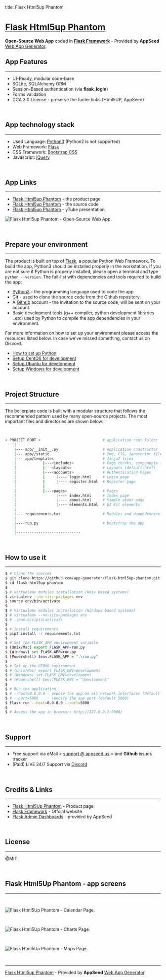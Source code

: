 title: Flask Html5up Phantom

# [Flask Html5up Phantom](https://appseed.us/apps/flask-apps/flask-html5up-phantom)

**Open-Source Web App** coded in **[Flask Framework](https://palletsprojects.com/p/flask/)** - Provided by **AppSeed** [Web App Generator](https://appseed.us/app-generator).

## App Features
---

- UI-Ready, modular code-base
- SQLite, SQLAlchemy ORM
- Session-Based authentication (via **flask_login**)
- Forms validation
- CCA 3.0 License - preserve the footer links (Html5UP, AppSeed)

<br />

## App technology stack
---

- Used Language: [Python3](https://www.python.org/) (Python2 is not supported)
- Web Framework: [Flask](https://www.palletsprojects.com/p/flask/)
- CSS Framework: [Bootstrap CSS](https://getbootstrap.com/)
- Javascript: [jQuery](https://jquery.com/)

<br />

## App Links
---

- [Flask Html5up Phantom](https://appseed.us/apps/flask-apps/flask-html5up-phantom) - the product page
- [Flask Html5up Phantom](https://github.com/app-generator/flask-html5up-phantom) - the source code
- [Flask Html5up Phantom](https://www.youtube.com/watch?v=P12xL7ExQZQ) - yTube presentation

![Flask Html5up Phantom - Open-Source Web App.](https://raw.githubusercontent.com/app-generator/static/master/products/flask-boilerplate-flaskplay-screen.png)

<br />

## Prepare your environment
---

The product is built on top of [Flask](https://palletsprojects.com/p/flask/), a popular Python Web Framework. To build the app, Python3 should be installed properly in the workstation. If you are not sure if Python is properly installed, please open a terminal and type `python --version`. The full-list with dependencies and tools required to build the app:

- [Python3](https://www.python.org/) - the programming language used to code the app
- [Git](https://git-scm.com/) - used to clone the source code from the Github repository
- A [Github](https://github.com/) account - the invitation to the source code, will be sent on your account.
- Basic development tools (g++ compiler, python development libraries ..etc) used by Python to compile the app dependencies in your environment. 

For more information on how to set up your environment please access the resources listed below. In case we've missed something, contact us on Discord.

- [How to set up Python](/how-to/install-python)
- [Setup CentOS for development](/how-to/setup-centos-for-development/)
- [Setup Ubuntu for development](/how-to/setup-ubuntu-for-development/)
- [Setup Windows for development](/how-to/setup-windows-for-development/)

<br />

## Project Structure
---

The boilerplate code is built with a modular structure that follows the recommended pattern used by many open-source projects. The most important files and  directories are shown below:

<br />

```bash
< PROJECT ROOT >                            # application root folder
    |
    |--- app/__init__.py                    # application constructor  
    |--- app//static                        # Img, CSS, Janascript files
    |--- app/templates                      # Jinja2 files
    |            |---<includes>             # Page chunks, components (footer, navigation)
    |            |---<layouts>              # Layouts (default.html)
    |            |---<accounts>             # Authentication Pages
    |            |     |---- login.html     # Login page
    |            |     |---- register.html  # Register page
    |            |
    |            |---<pages>                # Pages
    |                  |---- index.html     # Index page
    |                  |---- about.html     # Simple about page
    |                  |---- elements.html  # UI Kit elements
    |
    |--- requirements.txt                   # Modules and dependencies
    |
    |--- run.py                             # bootstrap the app
    |
    |-----------------------------
```

<br />

## How to use it
---

```bash
$ # Clone the sources
$ git clone https://github.com/app-generator/flask-html5up-phantom.git
$ cd flask-html5up-phantom
$
$ # Virtualenv modules installation (Unix based systems)
$ virtualenv --no-site-packages env
$ source env/bin/activate
$
$ # Virtualenv modules installation (Windows based systems)
$ # virtualenv --no-site-packages env
$ # .\env\Scripts\activate
$ 
$ # Install requirements
$ pip3 install -r requirements.txt
$
$ # Set the FLASK_APP environment variable
$ (Unix/Mac) export FLASK_APP=run.py
$ (Windows) set FLASK_APP=run.py
$ (Powershell) $env:FLASK_APP = ".\run.py"
$
$ # Set up the DEBUG environment
$ # (Unix/Mac) export FLASK_ENV=development
$ # (Windows) set FLASK_ENV=development
$ # (Powershell) $env:FLASK_ENV = "development"
$
$ # Run the application
$ # --host=0.0.0.0 - expose the app on all network interfaces (default 127.0.0.1)
$ # --port=5000    - specify the app port (default 5000)  
$ flask run --host=0.0.0.0 --port=5000
$
$ # Access the app in browser: http://127.0.0.1:5000/
```

<br />

## Support
---

- Free support via eMail < [support @ appseed.us](https://appseed.us/support) > and **Github** issues tracker
- (Paid) LIVE 24/7 Support via [Discord](https://discord.gg/fZC6hup)

<br />

## Credits & Links
---

- [Flask Html5Up Phantom](https://appseed.us/admin-dashboards/flask-html5up-phantom) - Product page
- [Flask Framework](https://www.palletsprojects.com/p/flask/) - Offcial website
- [Flask Admin Dashboards](https://appseed.us/admin-dashboards/flask) - provided by AppSeed

<br />

## License
---

@MIT

<br />

## Flask Html5Up Phantom - app screens
---

<br />

![Flask Html5Up Phantom - Calendar Page.](https://raw.githubusercontent.com/app-generator/static/master/products/flask-html5up-phantom-screen-1.png)

<br />

![Flask Html5Up Phantom - Charts Page.](https://raw.githubusercontent.com/app-generator/static/master/products/flask-html5up-phantom-screen-2.png)

<br />

![Flask Html5Up Phantom - Maps Page.](https://raw.githubusercontent.com/app-generator/static/master/products/flask-html5up-phantom-screen-3.png)

<br />

---
[Flask Html5up Phantom](https://appseed.us/apps/flask-apps/flask-html5up-phantom) - Provided by **AppSeed** [Web App Generator](https://appseed.us/app-generator).
